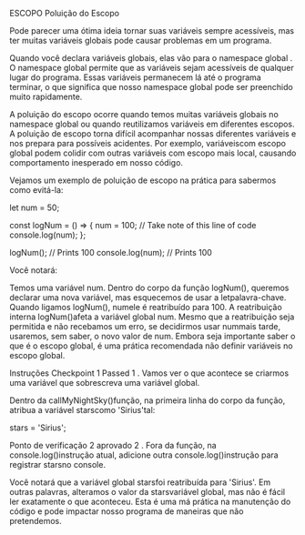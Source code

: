 ESCOPO
Poluição do Escopo

Pode parecer uma ótima ideia tornar suas variáveis ​​sempre acessíveis, mas ter muitas variáveis ​​globais pode causar problemas em um programa.

Quando você declara variáveis ​​globais, elas vão para o namespace global . O namespace global permite que as variáveis ​​sejam acessíveis de qualquer lugar do programa. Essas variáveis ​​permanecem lá até o programa terminar, o que significa que nosso namespace global pode ser preenchido muito rapidamente.

A poluição do escopo ocorre quando temos muitas variáveis ​​globais no namespace global ou quando reutilizamos variáveis ​​em diferentes escopos. A poluição de escopo torna difícil acompanhar nossas diferentes variáveis ​​e nos prepara para possíveis acidentes. Por exemplo, variáveis ​​com escopo global podem colidir com outras variáveis ​​com escopo mais local, causando comportamento inesperado em nosso código.

Vejamos um exemplo de poluição de escopo na prática para sabermos como evitá-la:

let num = 50;

const logNum = () => {
  num = 100; // Take note of this line of code
  console.log(num);
};

logNum(); // Prints 100
console.log(num); // Prints 100

Você notará:

Temos uma variável num.
Dentro do corpo da função logNum(), queremos declarar uma nova variável, mas esquecemos de usar a letpalavra-chave.
Quando ligamos logNum(), numele é reatribuído para 100.
A reatribuição interna logNum()afeta a variável global num.
Mesmo que a reatribuição seja permitida e não recebamos um erro, se decidirmos usar nummais tarde, usaremos, sem saber, o novo valor de num.
Embora seja importante saber o que é o escopo global, é uma prática recomendada não definir variáveis ​​no escopo global.

Instruções
Checkpoint 1 Passed
1 .
Vamos ver o que acontece se criarmos uma variável que sobrescreva uma variável global.

Dentro da callMyNightSky()função, na primeira linha do corpo da função, atribua a variável starscomo 'Sirius'tal:

stars = 'Sirius';

Ponto de verificação 2 aprovado
2 .
Fora da função, na console.log()instrução atual, adicione outra console.log()instrução para registrar starsno console.

Você notará que a variável global starsfoi reatribuída para 'Sirius'. Em outras palavras, alteramos o valor da starsvariável global, mas não é fácil ler exatamente o que aconteceu. Esta é uma má prática na manutenção do código e pode impactar nosso programa de maneiras que não pretendemos.